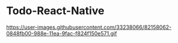 # Todo-React-Native
https://user-images.githubusercontent.com/33238066/82158062-0848fb00-988e-11ea-9fac-f824f150e571.gif
